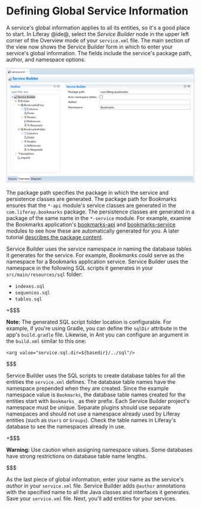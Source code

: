 # Defining Global Service Information [](id=defining-global-service-information)

A service's global information applies to all its entities, so it's a good place
to start. In Liferay @ide@, select the *Service Builder* node in the upper left
corner of the Overview mode of your `service.xml` file. The main section of the
view now shows the Service Builder form in which to enter your service's global
information. The fields include the service's package path, author, and
namespace options.

![Figure 1: This is the Service Builder form from the Bookmarks application's `service.xml`.](../../../../images/service-builder-main-form.png)

The package path specifies the package in which the service and persistence
classes are generated. The package path for Bookmarks ensures that the `*-api`
module's service classes are generated in the `com.liferay.bookmarks` package.
The persistence classes are generated in a package of the same name in the
`*-service` module. For example, examine the Bookmarks application's
[bookmarks-api](https://github.com/liferay/liferay-portal/tree/master/modules/apps/bookmarks/bookmarks-api)
and
[bookmarks-service](https://github.com/liferay/liferay-portal/tree/master/modules/apps/bookmarks/bookmarks-service)
modules to see how these are automatically generated for you. A
later tutorial 
[describes the package content](/develop/tutorials/-/knowledge_base/7-1/running-service-builder). 

Service Builder uses the service namespace in naming the database tables it
generates for the service. For example, *Bookmarks* could serve as the namespace for
a Bookmarks application service. Service Builder uses the namespace in the
following SQL scripts it generates in your `src/main/resources/sql` folder:

- `indexes.sql`
- `sequences.sql`
- `tables.sql`

+$$$

**Note:** The generated SQL script folder location is configurable. For example,
if you're using Gradle, you can define the `sqlDir` attribute in the app's
`build.gradle` file. Likewise, in Ant you can configure an argument in the
`build.xml` similar to this one:

    <arg value="service.sql.dir=${basedir}/../sql"/>

$$$

Service Builder uses the SQL scripts to create database tables for all the
entities the `service.xml` defines. The database table names have the namespace
prepended when they are created. Since the example namespace value is
`Bookmarks`, the database table names created for the entities start with
`Bookmarks_` as their prefix. Each Service Builder project's namespace must be
unique. Separate plugins should use separate namespaces and should not use
a namespace already used by Liferay entities (such as `Users` or `Groups`).
Check the table names in Liferay's database to see the namespaces already in
use.

+$$$

**Warning:** Use caution when assigning namespace values. Some databases have
strong restrictions on database table name lengths.

$$$

As the last piece of global information, enter your name as the service's
*author* in your `service.xml` file. Service Builder adds `@author` annotations
with the specified name to all the Java classes and interfaces it generates.
Save your `service.xml` file. Next, you'll add entities for your services. 
